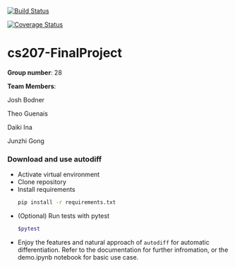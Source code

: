 [![Build Status](https://travis-ci.org/ADdictedtoCS/cs207-FinalProject.svg?branch=master)](https://travis-ci.org/ADdictedtoCS/cs207-FinalProject.svg?branch=master)

[![Coverage Status](https://codecov.io/gh/ADdictedtoCS/cs207-FinalProject/branch/master/graph/badge.svg)](https://codecov.io/gh/ADdictedtoCS/cs207-FinalProject)

# cs207-FinalProject

**Group number**: 28

**Team Members**:

Josh Bodner

Theo Guenais

Daiki Ina

Junzhi Gong

### Download and use autodiff
* Activate virtual environment
* Clone repository 
* Install requirements
    ```bash
    pip install -r requirements.txt

* (Optional) Run tests with pytest 
    ```bash 
    $pytest 

* Enjoy the features and natural approach of ```autodiff``` for automatic differentiation. Refer to the documentation for further infromation, 
or the demo.ipynb notebook for basic use case.
